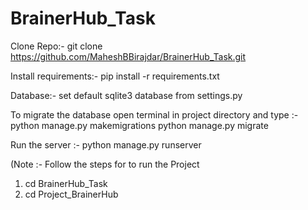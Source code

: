# BrainerHub_Task

Clone Repo:-
git clone https://github.com/MaheshBBirajdar/BrainerHub_Task.git


Install requirements:-
pip install -r requirements.txt


Database:-
set default sqlite3 database from settings.py


To migrate the database open terminal in project directory and type :-
python manage.py makemigrations
python manage.py migrate


Run the server :-
python manage.py runserver

(Note :- Follow the steps for to run the Project
 1) cd BrainerHub_Task
 2) cd Project_BrainerHub
